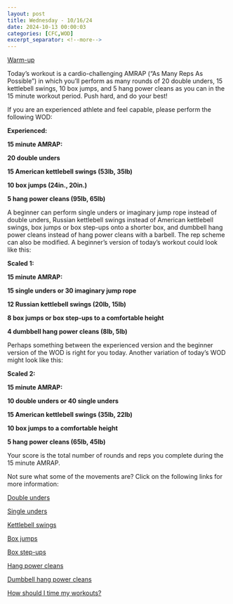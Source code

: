 ```yaml
---
layout: post
title: Wednesday - 10/16/24
date: 2024-10-13 00:00:03
categories: [CFC,WOD]
excerpt_separator: <!--more-->
---
```


[Warm-up](https://communityfitnessclub.wixsite.com/website/post/basic-full-body-warm-up)

Today’s workout is a cardio-challenging AMRAP (“As Many Reps As Possible”) in which you’ll perform as many rounds of 20 double unders, 15 kettlebell swings, 10 box jumps, and 5 hang power cleans as you can in the 15 minute workout period. Push hard, and do your best!

If you are an experienced athlete and feel capable, please perform the following WOD:

**Experienced:**

**15 minute AMRAP:**

**20 double unders**

**15 American kettlebell swings (53lb, 35lb)**

**10 box jumps (24in., 20in.)**

**5 hang power cleans (95lb, 65lb)**
<!--more-->

A beginner can perform single unders or imaginary jump rope instead of  double unders, Russian kettlebell swings instead of American kettlebell swings, box jumps or box step-ups onto a shorter box, and dumbbell hang power cleans instead of hang power cleans with a barbell. The rep scheme can also be modified. A beginner’s version of today’s workout could look like this:

**Scaled 1:**

**15 minute AMRAP:**

**15 single unders or 30 imaginary jump rope**

**12 Russian kettlebell swings (20lb, 15lb)**

**8 box jumps or box step-ups to a comfortable height**

**4 dumbbell hang power cleans (8lb, 5lb)**

Perhaps something between the experienced version and the beginner version of the WOD is right for you today. Another variation of today’s WOD might look like this:

**Scaled 2:**

**15 minute AMRAP:**

**10 double unders or 40 single unders**

**15 American kettlebell swings (35lb, 22lb)**

**10 box jumps to a comfortable height**

**5 hang power cleans (65lb, 45lb)**

Your score is the total number of rounds and reps you complete during the 15 minute AMRAP. 

Not sure what some of the movements are? Click on the following links for more information:

[Double unders](https://communityfitnessclub.wixsite.com/website/post/double-unders)

[Single unders](https://www.youtube.com/watch?v=hCuXYrTOMxI)

[Kettlebell swings](https://communityfitnessclub.wixsite.com/website/post/kettlebell-swings) 

[Box jumps](https://communityfitnessclub.wixsite.com/website/post/box-jumps) 

[Box step-ups](https://www.youtube.com/watch?v=5qjqDHOUh-A)

[Hang power cleans](https://www.youtube.com/watch?v=0aP3tgKZcHQ)

[Dumbbell hang power cleans](https://communityfitnessclub.wixsite.com/website/post/dumbbell-hang-power-cleans) 

[How should I time my workouts?](https://communityfitnessclub.wixsite.com/website/post/how-should-i-time-my-workouts)
